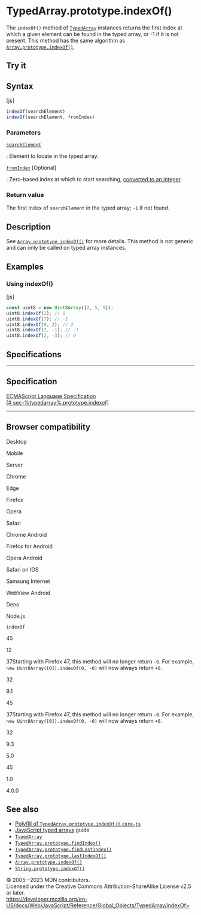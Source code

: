TypedArray.prototype.indexOf()
==============================

 
The `indexOf()` method of [`TypedArray`](../typedarray) instances
returns the first index at which a given element can be found in the
typed array, or -1 if it is not present. This method has the same
algorithm as [`Array.prototype.indexOf()`](../array/indexof).


 
Try it 
------

 



 
Syntax
------

 
 
 
[js]


```js
indexOf(searchElement)
indexOf(searchElement, fromIndex)
```




 
### Parameters

 

[`searchElement`](#searchelement)

:   Element to locate in the typed array.

[`fromIndex`](#fromindex) [Optional]

:   Zero-based index at which to start searching, [converted to an
    integer](../number#integer_conversion).



 
### Return value 

 
The first index of `searchElement` in the typed array; `-1` if not
found.



 
Description
-----------

 
See [`Array.prototype.indexOf()`](../array/indexof) for more details.
This method is not generic and can only be called on typed array
instances.



 
Examples
--------


 
### Using indexOf() 

 
 
 
[js]


```js
const uint8 = new Uint8Array([2, 5, 9]);
uint8.indexOf(2); // 0
uint8.indexOf(7); // -1
uint8.indexOf(9, 2); // 2
uint8.indexOf(2, -1); // -1
uint8.indexOf(2, -3); // 0
```




Specifications
--------------

 
  -----------------------------------------------------------------------
  Specification
  -----------------------------------------------------------------------
  [ECMAScript Language Specification\
  [\# sec-%typedarray%.prototype.indexof]](#)

  -----------------------------------------------------------------------


Browser compatibility 
---------------------

 


Desktop

Mobile

Server

Chrome

Edge

Firefox

Opera

Safari

Chrome Android

Firefox for Android

Opera Android

Safari on IOS

Samsung Internet

WebView Android

Deno

Node.js

`indexOf`

45

12

37Starting with Firefox 47, this method will no longer return `-0`. For
example, `new Uint8Array([0]).indexOf(0, -0)` will now always return
`+0`.

32

9.1

45

37Starting with Firefox 47, this method will no longer return `-0`. For
example, `new Uint8Array([0]).indexOf(0, -0)` will now always return
`+0`.

32

9.3

5.0

45

1.0

4.0.0

 
See also 
--------

 
-   [Polyfill of `TypedArray.prototype.indexOf` in
    `core-js`](https://github.com/zloirock/core-js#ecmascript-typed-arrays)
-   [JavaScript typed
    arrays](https://developer.mozilla.org/en-US/docs/Web/JavaScript/Guide/Typed_arrays)
    guide
-   [`TypedArray`](../typedarray)
-   [`TypedArray.prototype.findIndex()`](findindex)
-   [`TypedArray.prototype.findLastIndex()`](findlastindex)
-   [`TypedArray.prototype.lastIndexOf()`](lastindexof)
-   [`Array.prototype.indexOf()`](../array/indexof)
-   [`String.prototype.indexOf()`](../string/indexof)



 
© 2005--2023 MDN contributors.\
Licensed under the Creative Commons Attribution-ShareAlike License v2.5
or later.\
https://developer.mozilla.org/en-US/docs/Web/JavaScript/Reference/Global_Objects/TypedArray/indexOf>

